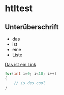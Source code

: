 # htltest

## Unterüberschrift

- das
- ist
- eine
- Liste

[Das ist ein Link](http://www.htl-braunau.at/)

```csharp
for(int i=0; i<10; i++)
{
    // is des cool
}
```
